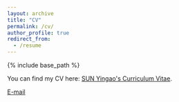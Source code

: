 ```yaml
---
layout: archive
title: "CV"
permalink: /cv/
author_profile: true
redirect_from:
  - /resume
---
```


{% include base_path %}

You can find my CV here: [SUN Yingao's Curriculum Vitae](../assets/Curriculum_Vitae.pdf).

[E-mail](mailto:ysuncy@connect.ust.hk)
